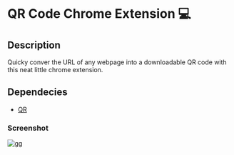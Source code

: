 # QR Code Chrome Extension 💻

## Description

Quicky conver the URL of any webpage into a downloadable QR code with this neat little chrome extension.

## Dependecies
 * [QR](https://github.com/davidshimjs/qrcodejs)
 
### Screenshot
![gg](https://user-images.githubusercontent.com/60890281/97255350-602b5b00-184b-11eb-846c-387ce8040022.PNG)
